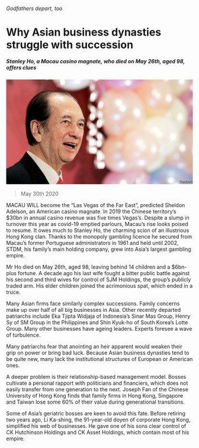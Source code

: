 ###### Godfathers depart, too

# Why Asian business dynasties struggle with succession 

##### Stanley Ho, a Macau casino magnate, who died on May 26th, aged 98, offers clues 

![image](images/20200530_WBP501.jpg) 

> May 30th 2020 

MACAU WILL become the “Las Vegas of the Far East”, predicted Sheldon Adelson, an American casino magnate. In 2019 the Chinese territory’s $30bn in annual casino revenue was five times Vegas’s. Despite a slump in turnover this year as covid-19 emptied parlours, Macau’s rise looks poised to resume. It owes much to Stanley Ho, the charming scion of an illustrious Hong Kong clan. Thanks to the monopoly gambling licence he secured from Macau’s former Portuguese administrators in 1961 and held until 2002, STDM, his family’s main holding company, grew into Asia’s largest gambling empire.

Mr Ho died on May 26th, aged 98, leaving behind 14 children and a $6bn-plus fortune. A decade ago his last wife fought a bitter public battle against his second and third wives for control of SJM Holdings, the group’s publicly traded arm. His elder children joined the acrimonious spat, which ended in a truce.


Many Asian firms face similarly complex successions. Family concerns make up over half of all big businesses in Asia. Other recently departed patriarchs include Eka Tjipta Widjaja of Indonesia’s Sinar Mas Group, Henry Sy of SM Group in the Philippines and Shin Kyuk-ho of South Korea’s Lotte Group. Many other businesses have ageing leaders. Experts foresee a wave of turbulence.

Many patriarchs fear that anointing an heir apparent would weaken their grip on power or bring bad luck. Because Asian business dynasties tend to be quite new, many lack the institutional structures of European or American ones.

A deeper problem is their relationship-based management model. Bosses cultivate a personal rapport with politicians and financiers, which does not easily transfer from one generation to the next. Joseph Fan of the Chinese University of Hong Kong finds that family firms in Hong Kong, Singapore and Taiwan lose some 60% of their value during generational transitions.

Some of Asia’s geriatric bosses are keen to avoid this fate. Before retiring two years ago, Li Ka-shing, the 91-year-old doyen of corporate Hong Kong, simplified his web of businesses. He gave one of his sons clear control of CK Hutchinson Holdings and CK Asset Holdings, which contain most of his empire.

